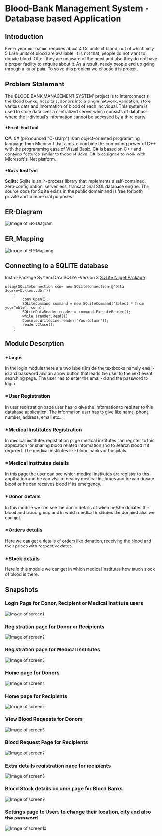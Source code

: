# Blood-Bank Management System - Database based Application
## Introduction
Every year our nation requires about 4 Cr. units of blood, out of which only 5 Lakh units of blood are available. It is not that, people do not want to donate blood. Often they are unaware of the need and also they do not have a proper facility to enquire about it. As a result, needy people end up going through a lot of pain. To solve this problem we choose this project.

## Problem Statement
The ‘BLOOD BANK MANAGEMENT SYSTEM’ project is to interconnect all the blood banks, hospitals, donors into a single network, validation, store various data and information of blood of each individual. This system is used to store data over a centralized server which consists of database where the individual’s information cannot be accessed by a third party.
#### *Front-End Tool
**C#:** C# (pronounced "C-sharp") is an object-oriented programming language from Microsoft that aims to combine the computing power of C++ with the programming ease of Visual Basic. C# is based on C++ and contains features similar to those of Java. C# is designed to work with Microsoft's .Net platform.
#### *Back-End Tool
**Sqlite:** Sqlite is an in-process library that implements a self-contained, zero-configuration, server less, transactional SQL database engine. The source code for Sqlite exists in the public domain and is free for both private and commercial purposes.

## ER-Diagram
![Image of ER-Diagram](https://github.com/Prajwal-P/Blood-bank/raw/master/Screenshots/ER-diagram.png)

## ER_Mapping
![Image of ER-Mapping](https://github.com/Prajwal-P/Blood-bank/raw/master/Screenshots/ER-diagram.png)

## Connecting to a SQLITE database
Install-Package System.Data.SQLite -Version 3 
[SQLite Nuget Package](https://www.nuget.org/packages/System.Data.SQLite)
```
using(SQLiteConnection con= new SQLiteConnection(@"Data Source=D:\test.db;"))
    {
        conn.Open();
        SQLiteCommand command = new SQLiteCommand("Select * from yourTable", conn);
        SQLiteDataReader reader = command.ExecuteReader();
        while (reader.Read())
        Console.WriteLine(reader["YourColumn"]);
        reader.Close();
    }
```
## Module Descrption
### *Login
In the login module there are two labels inside the textbooks namely email-id and password and an arrow button that leads the user to the next event searching page. The user has to enter the email-id and the password to login.
### *User Registration      
In user registration page user has to give the information to register to this database application. The information user has to give like name, phone number, address, email etc...,
### *Medical Institutes Registration
In medical institutes registration page medical institutes can register to this application for sharing blood related information and to search blood if it required. The medical institutes like blood banks or hospitals. 
### *Medical institutes details
In this page the user can see which medical institutes are register to this application and he can visit to nearby medical institutes and he can donate blood or he can receives blood if its emergency.
### *Donor details
In this module we can see the donor details of when he/she donates the blood and blood group and in which medical institutes the donated also we can get.
### *Orders details
Here we can get a details of orders like donation, receiving the blood and their prices with respective dates.
### *Stock details
Here in this module we can get in which medical institutes how much stock of blood is there.

## Snapshots
### Login Page for Donor, Recipient or Medical Institute users
![Image of screen1](https://github.com/Prajwal-P/Blood-bank/raw/master/Screenshots/screen1.png)
### Registration page for Donor or Recipients
![Image of screen2](https://github.com/Prajwal-P/Blood-bank/raw/master/Screenshots/screen2.png)
### Registration page for Medical Institutes
![Image of screen3](https://github.com/Prajwal-P/Blood-bank/raw/master/Screenshots/screen3.png)
### Home page for Donors
![Image of screen4](https://github.com/Prajwal-P/Blood-bank/raw/master/Screenshots/screen4.png)
### Home page for Recipients
![Image of screen5](https://github.com/Prajwal-P/Blood-bank/raw/master/Screenshots/screen5.png)
### View Blood Requests for Donors
![Image of screen6](https://github.com/Prajwal-P/Blood-bank/raw/master/Screenshots/screen6.png)
### Blood Request Page for Recipients
![Image of screen7](https://github.com/Prajwal-P/Blood-bank/raw/master/Screenshots/screen7.png)
### Extra details registration page for recipients
![Image of screen8](https://github.com/Prajwal-P/Blood-bank/raw/master/Screenshots/screen8.png)
### Blood Stock details column page for Blood Banks
![Image of screen9](https://github.com/Prajwal-P/Blood-bank/raw/master/Screenshots/screen9.png)
### Settings page to Users to change their location, city and also the password
![Image of screen10](https://github.com/Prajwal-P/Blood-bank/raw/master/Screenshots/screen10.png)

